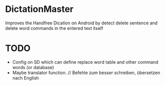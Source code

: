 # DictationMaster
Improves the Handfree Dication on Android by detect delete sentence and delete word commands in the entered text itself


# TODO
 - Config on SD which can define replace word table and other command words (or database)
- Maybe translator function. // Befehle zum besser schreiben, übersetzen nach English